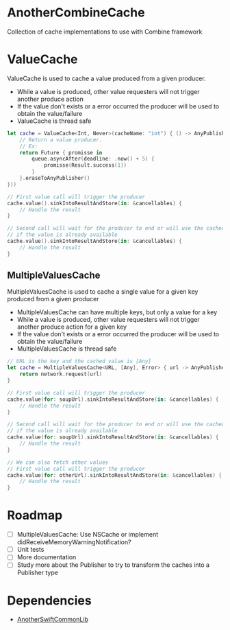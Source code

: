 # AnotherCombineCache

Collection of cache implementations to use with Combine framework

# ValueCache

ValueCache is used to cache a value produced from a given producer.
* While a value is produced, other value requesters will not trigger another produce action
* If the value don't exists or a error occurred the producer will be used to obtain the value/failure
* ValueCache is thread safe

```swift
let cache = ValueCache<Int, Never>(cacheName: "int") { () -> AnyPublisher<Int, Never> in
    // Return a value producer.
    // Ex: 
    return Future { promisse in
        queue.asyncAfter(deadline: .now() + 5) {
            promisse(Result.success(1))
        }
    }.eraseToAnyPublisher()
}))

// First value call will trigger the producer
cache.value().sinkIntoResultAndStore(in: &cancellables) { 
    // Handle the result
}

// Second call will wait for the producer to end or will use the cached value
// if the value is already available
cache.value().sinkIntoResultAndStore(in: &cancellables) { 
    // Handle the result
}        
```

## MultipleValuesCache

MultipleValuesCache is used to cache a single value for a given key produced from a given producer
* MultipleValuesCache can have multiple keys, but only a value for a key
* While a value is produced, other value requesters will not trigger another produce action for a given key
* If the value don't exists or a error occurred the producer will be used to obtain the value/failure
* MultipleValuesCache is thread safe

```swift
// URL is the key and the cached value is [Any]
let cache = MultipleValuesCache<URL, [Any], Error> { url -> AnyPublisher<[Any], Error> in
    return network.request(url)
}

// First value call will trigger the producer
cache.value(for: soupUrl).sinkIntoResultAndStore(in: &cancellables) { 
    // Handle the result
}

// Second call will wait for the producer to end or will use the cached value
// if the value is already available
cache.value(for: soupUrl).sinkIntoResultAndStore(in: &cancellables) { 
    // Handle the result
}     

// We can also fetch other values
// First value call will trigger the producer
cache.value(for: otherUrl).sinkIntoResultAndStore(in: &cancellables) { 
    // Handle the result
} 
```

# Roadmap
- [ ] MultipleValuesCache: Use NSCache or implement didReceiveMemoryWarningNotification?
- [ ] Unit tests
- [ ] More documentation
- [ ] Study more about the Publisher to try to transform the caches into a Publisher type

# Dependencies
* [AnotherSwiftCommonLib](https://github.com/rexcosta/AnotherSwiftCommonLib)
